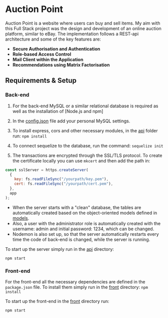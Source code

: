 # Auction Point

Auction Point is a website where users can buy and sell items. My aim with this Full Stack project was the design and development of an online auction platform, similar to eBay. The implementation follows a REST-api architecture and some of the key features are:

- **Secure Authorisation and Authentication**
- **Role-based Access Control**
- **Mail Client within the Application**
- **Recommendations using Matrix Factorisation**

## Requirements & Setup

### Back-end

1. For the back-end MySQL or a similar relational database is required as well as the installation of [Node.js and npm]

2. In the [config.json](api/config/config.json) file add your personal MySQL settings.

3. To install express, cors and other necessary modules, in the [api](api/) folder run: `npm install`

4. To connect sequelize to the database, run the command: `sequelize init`

5. The transactions are encrypted through the SSL/TLS protocol. To create the certificate locally you can use `mkcert` and then add the path in:

```js
const sslServer = https.createServer(
  {
    key: fs.readFileSync("/yourpath/key.pem"),
    cert: fs.readFileSync("/yourpath/cert.pem"),
  },
  app
);
```

- When the server starts with a "clean" database, the tables are automatically created based on the object-oriented models defined in [models](api/models/).
- Also, a user with the administrator role is automatically created with the username: admin and initial password: 1234, which can be changed.
- Nodemon is also set up, so that the server automatically restarts every time the code of back-end is changed, while the server is running.

To start up the server simply run in the [api](api/) directory:

```
npm start
```

### Front-end

For the front-end all the necessary dependencies are defined in the `package.json` file. To install them simply run in the [front](front/) directory: `npm install`

To start up the front-end in the [front](front/) directory run:

```
npm start
```

